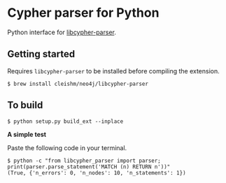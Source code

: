 # Cypher parser for Python

Python interface for [libcypher-parser](https://cleishm.github.io/libcypher-parser/).

## Getting started

Requires `libcypher-parser` to be installed before compiling the extension.

```
$ brew install cleishm/neo4j/libcypher-parser
```

## To build

```
$ python setup.py build_ext --inplace
```

**A simple test**

Paste the following code in your terminal.

```
$ python -c "from libcypher_parser import parser; print(parser.parse_statement('MATCH (n) RETURN n'))"
(True, {'n_errors': 0, 'n_nodes': 10, 'n_statements': 1})
```

